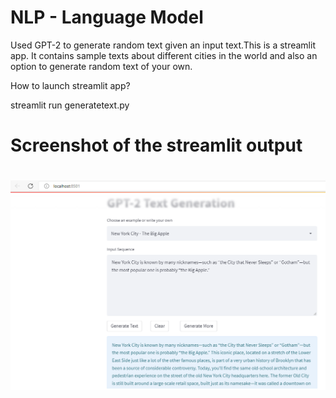 # NLP - Language Model

Used GPT-2 to generate random text given an input text.This is a streamlit app. 
It contains sample texts about different cities in the world and also an option to generate random text of your own.

How to launch streamlit app?

streamlit run generatetext.py

<h1>Screenshot of the streamlit output<h1>

![solarized palette](https://github.com/swarna-rk/NLP/blob/main/Language%20Model/Plain%20GPT2/gpt2.png)
